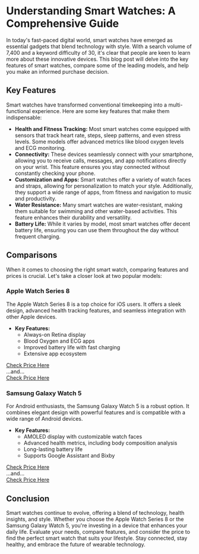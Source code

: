 # Understanding Smart Watches: A Comprehensive Guide

In today's fast-paced digital world, smart watches have emerged as essential gadgets that blend technology with style. With a search volume of 7,400 and a keyword difficulty of 30, it's clear that people are keen to learn more about these innovative devices. This blog post will delve into the key features of smart watches, compare some of the leading models, and help you make an informed purchase decision.

## Key Features

Smart watches have transformed conventional timekeeping into a multi-functional experience. Here are some key features that make them indispensable:

- **Health and Fitness Tracking:** Most smart watches come equipped with sensors that track heart rate, steps, sleep patterns, and even stress levels. Some models offer advanced metrics like blood oxygen levels and ECG monitoring.
- **Connectivity:** These devices seamlessly connect with your smartphone, allowing you to receive calls, messages, and app notifications directly on your wrist. This feature ensures you stay connected without constantly checking your phone.
- **Customization and Apps:** Smart watches offer a variety of watch faces and straps, allowing for personalization to match your style. Additionally, they support a wide range of apps, from fitness and navigation to music and productivity.
- **Water Resistance:** Many smart watches are water-resistant, making them suitable for swimming and other water-based activities. This feature enhances their durability and versatility.
- **Battery Life:** While it varies by model, most smart watches offer decent battery life, ensuring you can use them throughout the day without frequent charging.

## Comparisons

When it comes to choosing the right smart watch, comparing features and prices is crucial. Let's take a closer look at two popular models:

### Apple Watch Series 8

The Apple Watch Series 8 is a top choice for iOS users. It offers a sleek design, advanced health tracking features, and seamless integration with other Apple devices.

- **Key Features:**
  - Always-on Retina display
  - Blood Oxygen and ECG apps
  - Improved battery life with fast charging
  - Extensive app ecosystem

[Check Price Here](https://example.com/product1)  
…and…  
[Check Price Here](https://example.com/product2)

### Samsung Galaxy Watch 5

For Android enthusiasts, the Samsung Galaxy Watch 5 is a robust option. It combines elegant design with powerful features and is compatible with a wide range of Android devices.

- **Key Features:**
  - AMOLED display with customizable watch faces
  - Advanced health metrics, including body composition analysis
  - Long-lasting battery life
  - Supports Google Assistant and Bixby

[Check Price Here](https://example.com/product3)  
…and…  
[Check Price Here](https://example.com/product4)

## Conclusion

Smart watches continue to evolve, offering a blend of technology, health insights, and style. Whether you choose the Apple Watch Series 8 or the Samsung Galaxy Watch 5, you're investing in a device that enhances your daily life. Evaluate your needs, compare features, and consider the price to find the perfect smart watch that suits your lifestyle. Stay connected, stay healthy, and embrace the future of wearable technology.